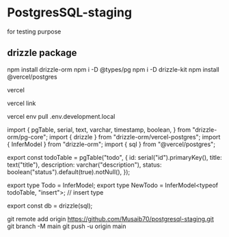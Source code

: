 # PostgresSQL-staging
for testing purpose

## drizzle package

npm install drizzle-orm
npm i -D @types/pg
npm i -D drizzle-kit
npm install @vercel/postgres
	
vercel
		
vercel link 
				
vercel env pull .env.development.local

import {
  pgTable,
  serial,
  text,
  varchar,
  timestamp,
  boolean,
} from "drizzle-orm/pg-core";
import { drizzle } from "drizzle-orm/vercel-postgres";
import { InferModel } from "drizzle-orm";
import { sql } from "@vercel/postgres";

export const todoTable = pgTable("todo", {
  id: serial("id").primaryKey(),
  title: text("title"),
  description: varchar("description"),
  status: boolean("status").default(true).notNull(),
});

export type Todo = InferModel<typeof todoTable>;
export type NewTodo = InferModel<typeof todoTable, "insert">; // insert type

export const db = drizzle(sql);


git remote add origin https://github.com/Musaib70/postgresql-staging.git
git branch -M main
git push -u origin main
